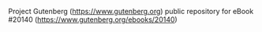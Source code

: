 Project Gutenberg (https://www.gutenberg.org) public repository for eBook #20140 (https://www.gutenberg.org/ebooks/20140)
